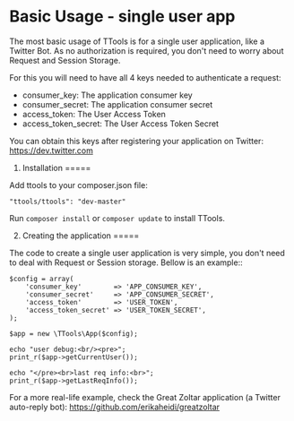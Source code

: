 Basic Usage - single user app
======

The most basic usage of TTools is for a single user application, like a Twitter Bot. As no authorization is required, you don't need to worry about Request and Session Storage.

For this you will need to have all 4 keys needed to authenticate a request:

- consumer_key: The application consumer key
- consumer_secret: The application consumer secret
- access_token: The User Access Token
- access_token_secret: The User Access Token Secret

You can obtain this keys after registering your application on Twitter: https://dev.twitter.com 

1. Installation
=====

Add ttools to your composer.json file:

``"ttools/ttools": "dev-master"``



Run ``composer install`` or ``composer update`` to install TTools.

2. Creating the application
=====

The code to create a single user application is very simple, you don't need to deal with Request or Session storage.
Bellow is an example::

    $config = array(
        'consumer_key'        => 'APP_CONSUMER_KEY',
        'consumer_secret'     => 'APP_CONSUMER_SECRET',
        'access_token'        => 'USER_TOKEN',
        'access_token_secret' => 'USER_TOKEN_SECRET',
    );

    $app = new \TTools\App($config);

    echo "user debug:<br/><pre>";
    print_r($app->getCurrentUser());

    echo "</pre><br>last req info:<br>";
    print_r($app->getLastReqInfo());


For a more real-life example, check the Great Zoltar application (a Twitter auto-reply bot):
https://github.com/erikaheidi/greatzoltar
